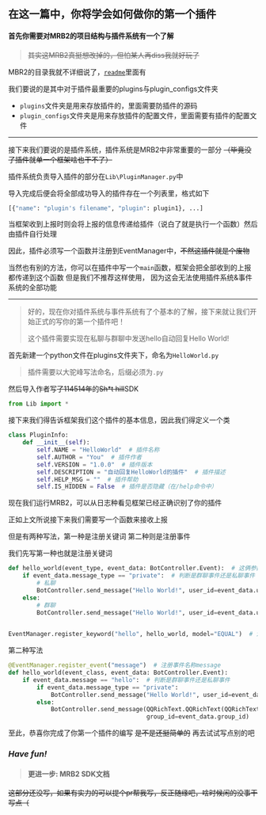 ## 在这一篇中，你将学会如何做你的第一个插件

#### 首先你需要对MRB2的项目结构与插件系统有一个了解
> ~~其实这MRB2真挺想改掉的，但怕某人再diss我就好玩了~~

MBR2的目录我就不详细说了，[`readme`](../README.md)里面有

我们要说的是其中对于插件最重要的plugins与plugin_configs文件夹

 - `plugins`文件夹是用来存放插件的，里面需要防插件的源码
 - `plugin_configs`文件夹是用来存放插件的配置文件，里面需要有插件的配置文件

---

接下来我们要说的是插件系统，插件系统是MRB2中非常重要的一部分 ~~（毕竟没了插件就单一个框架啥也干不了）~~

插件系统负责导入插件的部分在`Lib\PluginManager.py`中

导入完成后便会将全部成功导入的插件存在一个列表里，格式如下
```python
[{"name": "plugin's filename", "plugin": plugin1}, ...]
```

当框架收到上报时则会将上报的信息传递给插件（说白了就是执行一个函数）然后由插件自行处理

因此，插件必须写一个函数并注册到EventManager中，~~不然这插件就是个废物~~

当然也有别的方法，你可以在插件中写一个`main`函数，框架会把全部收到的上报都传递到这个函数
但是我们不推荐这样使用， 因为这会无法使用插件系统&事件系统的全部功能

---

> 好的，现在你对插件系统与事件系统有了个基本的了解，接下来就让我们开始正式的写你的第一个插件吧！
> 
> 这个插件需要实现在私聊与群聊中发送hello自动回复Hello World!

首先新建一个python文件在plugins文件夹下，命名为`HelloWorld.py`
> 插件需要以大驼峰写法命名，后缀必须为`.py`

然后导入作者写~~了114514年~~的~~Sh*t hill~~SDK
```python
from Lib import *
```

接下来我们得告诉框架我们这个插件的基本信息，因此我们得定义一个类
```python
class PluginInfo:
    def __init__(self):
        self.NAME = "HelloWorld"  # 插件名称
        self.AUTHOR = "You"  # 插件作者
        self.VERSION = "1.0.0"  # 插件版本
        self.DESCRIPTION = "自动回复HelloWorld的插件"  # 插件描述
        self.HELP_MSG = ""  # 插件帮助
        self.IS_HIDDEN = False  # 插件是否隐藏（在/help命令中）
```

现在我们运行MRB2，可以从日志种看见框架已经正确识别了你的插件

正如上文所说接下来我们需要写一个函数来接收上报

但是有两种写法，第一种是注册关键词
第二种则是注册事件

我们先写第一种也就是注册关键词

```python
def hello_world(event_type, event_data: BotController.Event):  # 这俩参数必须得有
    if event_data.message_type == "private":  # 判断是群聊事件还是私聊事件
        # 私聊
        BotController.send_message("Hello World!", user_id=event_data.user_id)
    else:
        # 群聊
        BotController.send_message("Hello World!", user_id=event_data.user_id, group_id=event_data.group_id)

        
EventManager.register_keyword("hello", hello_world, model="EQUAL")  # 注册关键词hello，并设置为完全匹配
```

第二种写法

```python
@EventManager.register_event("message")  # 注册事件名称message
def hello_world(event_class, event_data: BotController.Event):
    if event_data.message == "hello":  # 判断是群聊事件还是私聊事件
        if event_data.message_type == "private":
            BotController.send_message("Hello World!", user_id=event_data.user_id)
        else:
            BotController.send_message(QQRichText.QQRichText(QQRichText.At(event_data.user_id), "Hello World!"),
                                       group_id=event_data.group_id)
```

至此，恭喜你完成了你第一个插件的编写
~~是不是还挺简单的~~
再去试试写点别的吧 

### ***Have fun!***

> #### 更进一步: MRB2 SDK文档

~~这部分还没写，如果有实力的可以提个pr帮我写，反正随缘吧，啥时候闲的没事干写点（~~
